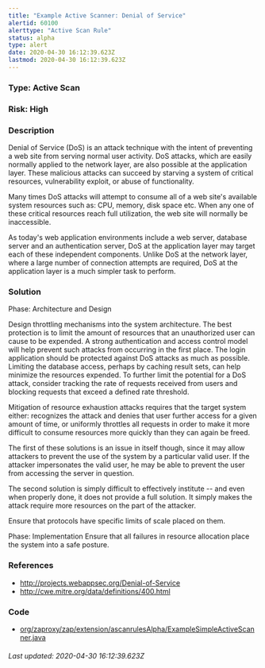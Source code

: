 ```yaml
---
title: "Example Active Scanner: Denial of Service"
alertid: 60100
alerttype: "Active Scan Rule"
status: alpha
type: alert
date: 2020-04-30 16:12:39.623Z
lastmod: 2020-04-30 16:12:39.623Z
---
```

### Type: Active Scan

### Risk: High

### Description

Denial of Service (DoS) is an attack technique with the intent of preventing a web site from serving normal user activity. DoS attacks, which are easily normally applied to the network layer, are also possible at the application layer. These malicious attacks can succeed by starving a system of critical resources, vulnerability exploit, or abuse of functionality.

Many times DoS attacks will attempt to consume all of a web site's available system resources such as: CPU, memory, disk space etc. When any one of these critical resources reach full utilization, the web site will normally be inaccessible.

As today's web application environments include a web server, database server and an authentication server, DoS at the application layer may target each of these independent components. Unlike DoS at the network layer, where a large number of connection attempts are required, DoS at the application layer is a much simpler task to perform.

### Solution

Phase: Architecture and Design

Design throttling mechanisms into the system architecture. The best protection is to limit the amount of resources that an unauthorized user can cause to be expended. A strong authentication and access control model will help prevent such attacks from occurring in the first place. The login application should be protected against DoS attacks as much as possible. Limiting the database access, perhaps by caching result sets, can help minimize the resources expended. To further limit the potential for a DoS attack, consider tracking the rate of requests received from users and blocking requests that exceed a defined rate threshold.

Mitigation of resource exhaustion attacks requires that the target system either:
      recognizes the attack and denies that user further access for a given amount of time, or
      uniformly throttles all requests in order to make it more difficult to consume resources more quickly than they can again be freed. 

The first of these solutions is an issue in itself though, since it may allow attackers to prevent the use of the system by a particular valid user. If the attacker impersonates the valid user, he may be able to prevent the user from accessing the server in question.

The second solution is simply difficult to effectively institute -- and even when properly done, it does not provide a full solution. It simply makes the attack require more resources on the part of the attacker.

Ensure that protocols have specific limits of scale placed on them.

Phase: Implementation
Ensure that all failures in resource allocation place the system into a safe posture.

### References

* http://projects.webappsec.org/Denial-of-Service
* http://cwe.mitre.org/data/definitions/400.html

### Code

 * [org/zaproxy/zap/extension/ascanrulesAlpha/ExampleSimpleActiveScanner.java](https://github.com/zaproxy/zap-extensions/blob/master/addOns/ascanrulesAlpha/src/main/java/org/zaproxy/zap/extension/ascanrulesAlpha/ExampleSimpleActiveScanner.java)

###### Last updated: 2020-04-30 16:12:39.623Z
